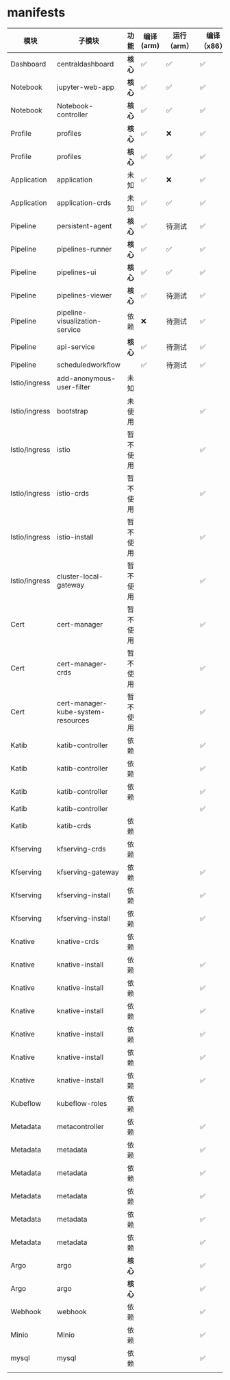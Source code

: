 # manifests



| 模块          | 子模块                             | 功能     | 编译(arm) | 运行（arm） | 编译（x86） | 运行（x86） | 镜像（kubeflow1.0.2）                                        | 镜像（kubeflow1.1.0） | 备注 |
| ------------- | ---------------------------------- | -------- | --------- | ----------- | ----------- | ----------- | ------------------------------------------------------------ | --------------------- | ---- |
| Dashboard     | centraldashboard                   | **核心** | ✅         | ✅           | ✅           | ✅           | gcr.io/kubeflow-images-public/centraldashboard:v1.0.0-g3ec0de71 |                       |      |
| Notebook      | jupyter-web-app                    | **核心** | ✅         | ✅           | ✅           | ✅           | gcr.io/kubeflow-images-public/jupyter-web-app:v0.5.0         |                       |      |
| Notebook      | Notebook-controller                | **核心** | ✅         | ✅           | ✅           | ✅           | gcr.io/kubeflow-images-public/notebook-controller:v20190614-v0-160-g386f2749-e3b0c4 |                       |      |
| Profile       | profiles                           | **核心** | ✅         | ❌           | ✅           | ✅           | gcr.io/kubeflow-images-public/profile-controller:v20190619-v0-219-gbd3daa8c-dirty-1ced0e |                       |      |
| Profile       | profiles                           | **核心** | ✅         | ✅           | ✅           | ✅           | gcr.io/kubeflow-images-public/kfam:v20190612-v0-170-ga06cdb79-dirty-a33ee4 |                       |      |
| Application   | application                        | 未知     | ✅         | ❌           | ✅           | ✅           | gcr.io/kubeflow-images-public/kubernetes-sigs/application:1.0-beta |                       |      |
| Application   | application-crds                   | 未知     | ✅         | ✅           | ✅           | ✅           | 无镜像                                                       |                       |      |
| Pipeline      | persistent-agent                   | **核心** | ✅         | 待测试      | ✅           | ✅           | gcr.io/ml-pipeline/persistenceagent:0.2.5                    |                       |      |
| Pipeline      | pipelines-runner                   | **核心** | ✅         | ✅           | ✅           | ✅           | 无镜像                                                       |                       |      |
| Pipeline      | pipelines-ui                       | **核心** | ✅         | ✅           | ✅           | ✅           | gcr.io/ml-pipeline/frontend                                  |                       |      |
| Pipeline      | pipelines-viewer                   | **核心** | ✅         | 待测试      | ✅           | ✅           | gcr.io/ml-pipeline/viewer-crd-controller:0.1.31              |                       |      |
| Pipeline      | pipeline-visualization-service     | 依赖     | ❌         | 待测试      | ✅           | ✅           | gcr.io/ml-pipeline/visualization-server:0.2.5                |                       |      |
| Pipeline      | api-service                        | **核心** | ✅         | 待测试      | ✅           | ✅           | gcr.io/ml-pipeline/api-server:0.2.5                          |                       |      |
| Pipeline      | scheduledworkflow                  |          | ✅         | 待测试      | ✅           | ✅           | gcr.io/ml-pipeline/scheduledworkflow:0.2.5                   |                       |      |
| Istio/ingress | add-anonymous-user-filter          | 未知     |           |             |             |             | 无镜像                                                       |                       |      |
| Istio/ingress | bootstrap                          | 未使用   |           |             | ✅           | ✅           | gcr.io/kubeflow-images-public/ingress-setup:latest           |                       |      |
| Istio/ingress | istio                              | 暂不使用 |           |             | ✅           | ✅           |                                                              |                       |      |
| Istio/ingress | istio-crds                         | 暂不使用 |           |             | ✅           | ✅           |                                                              |                       |      |
| Istio/ingress | istio-install                      | 暂不使用 |           |             | ✅           | ✅           |                                                              |                       |      |
| Istio/ingress | cluster-local-gateway              | 暂不使用 |           |             | ✅           | ✅           |                                                              |                       |      |
| Cert          | cert-manager                       | 暂不使用 |           |             | ✅           | ✅           |                                                              |                       |      |
| Cert          | cert-manager-crds                  | 暂不使用 |           |             | ✅           | ✅           |                                                              |                       |      |
| Cert          | cert-manager-kube-system-resources | 暂不使用 |           |             | ✅           | ✅           |                                                              |                       |      |
| Katib         | katib-controller                   | 依赖     |           |             | ✅           | ✅           | gcr.io/kubeflow-images-public/katib/v1alpha3/katib-controller:v0.8.0 |                       |      |
| Katib         | katib-controller                   | 依赖     |           |             | ✅           | ✅           | gcr.io/kubeflow-images-public/katib/v1alpha3/katib-db-manager:v0.8.0 |                       |      |
| Katib         | katib-controller                   | 依赖     |           |             | ✅           | ✅           | gcr.io/kubeflow-images-public/katib/v1alpha3/katib-ui:v0.8.0 |                       |      |
| Katib         | katib-controller                   |          |           |             | ✅           | ✅           | mysql:8                                                      |                       |      |
| Katib         | katib-crds                         | 依赖     |           |             |             |             | 无镜像                                                       |                       |      |
| Kfserving     | kfserving-crds                     | 依赖     |           |             |             |             | 无镜像                                                       |                       |      |
| Kfserving     | kfserving-gateway                  | 依赖     |           |             | ✅           | ✅           | docker.io/istio/proxyv2:1.1.6                                |                       |      |
| Kfserving     | kfserving-install                  | 依赖     |           |             | ✅           | ✅           | gcr.io/kubebuilder/kube-rbac-proxy:v0.4.0                    |                       |      |
| Kfserving     | kfserving-install                  | 依赖     |           |             | ✅           | ✅           | gcr.io/kfserving/kfserving-controller:0.2.2                  |                       |      |
| Knative       | knative-crds                       | 依赖     |           |             |             |             | 无镜像                                                       |                       |      |
| Knative       | knative-install                    | 依赖     |           |             | ✅           | ✅           | gcr.io/knative-releases/knative.dev/serving/cmd/controller@sha256:5ca13e5b3ce5e2819c4567b75c0984650a57272ece44bc1dabf930f9fe1e19a1 |                       |      |
| Knative       | knative-install                    | 依赖     |           |             | ✅           | ✅           | gcr.io/knative-releases/knative.dev/serving/cmd/webhook@sha256:1ef3328282f31704b5802c1136bd117e8598fd9f437df8209ca87366c5ce9fcb |                       |      |
| Knative       | knative-install                    | 依赖     |           |             | ✅           | ✅           | gcr.io/knative-releases/knative.dev/serving/cmd/networking/istio@sha256:727a623ccb17676fae8058cb1691207a9658a8d71bc7603d701e23b1a6037e6c |                       |      |
| Knative       | knative-install                    | 依赖     |           |             | ✅           | ✅           | gcr.io/knative-releases/knative.dev/serving/cmd/autoscaler@sha256:ef1f01b5fb3886d4c488a219687aac72d28e72f808691132f658259e4e02bb27 |                       |      |
| Knative       | knative-install                    | 依赖     |           |             | ✅           | ✅           | gcr.io/knative-releases/knative.dev/serving/cmd/autoscaler-hpa@sha256:5e0fadf574e66fb1c893806b5c5e5f19139cc476ebf1dff9860789fe4ac5f545 |                       |      |
| Knative       | knative-install                    | 依赖     |           |             | ✅           | ✅           | gcr.io/knative-releases/knative.dev/serving/cmd/activator@sha256:8e606671215cc029683e8cd633ec5de9eabeaa6e9a4392ff289883304be1f418 |                       |      |
| Kubeflow      | kubeflow-roles                     | 依赖     |           |             |             |             | 无镜像                                                       | M                     |      |
| Metadata      | metacontroller                     | 依赖     |           |             | ✅           | ✅           | metacontroller/metacontroller:v0.3.0                         |                       |      |
| Metadata      | metadata                           | 依赖     |           |             | ✅           | ✅           | gcr.io/kubeflow-images-public/metadata:v0.1.11               |                       |      |
| Metadata      | metadata                           | 依赖     |           |             | ✅           | ✅           | gcr.io/tfx-oss-public/ml_metadata_store_server:v0.21.1       |                       |      |
| Metadata      | metadata                           | 依赖     |           |             | ✅           | ✅           | gcr.io/ml-pipeline/envoy:metadata-grpc                       |                       |      |
| Metadata      | metadata                           | 依赖     |           |             | ✅           | ✅           | gcr.io/kubeflow-images-public/metadata-frontend:v0.1.8       |                       |      |
| Metadata      | metadata                           | 依赖     |           |             | ✅           | ✅           | mysql:8.0.3                                                  |                       |      |
| Argo          | argo                               | **核心** |           |             | ✅           | ✅           | argoproj/argoui:v2.3.0                                       |                       |      |
| Argo          | argo                               | **核心** |           |             | ✅           | ✅           | argoproj/workflow-controller:v2.3.0                          |                       |      |
| Webhook       | webhook                            | 依赖     |           |             | ✅           | ✅           | gcr.io/kubeflow-images-public/admission-webhook:v20190520-v0-139-gcee39dbc-dirty-0d8f4c |                       |      |
| Minio         | Minio                              | 依赖     |           |             | ✅           | ✅           | minio/minio:RELEASE.2018-02-09T22-40-05Z                     |                       |      |
| mysql         | mysql                              | 依赖     |           |             | ✅           | ✅           | mysql:5.6                                                    |                       |      |
|               |                                    |          |           |             |             |             |                                                              |                       |      |



